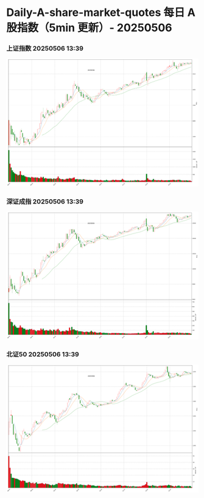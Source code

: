 
# Daily-A-share-market-quotes 每日 A 股指数（5min 更新）- 20250506

### 上证指数 20250506 13:39
![](./fig/2025/5/20250506-sh000001.png)

### 深证成指 20250506 13:39
![](./fig/2025/5/20250506-sz399001.png)

### 北证50 20250506 13:39
![](./fig/2025/5/20250506-bj899050.png)
